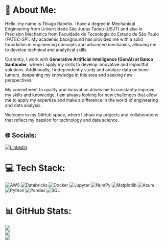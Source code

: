 # 💫 About Me:
Hello, my name is Thiago Rabello. I have a degree in Mechanical Engineering from Universidade São Judas Tadeu (USJT) and also in Precision Mechanics from Faculdade de Tecnologia do Estado de São Paulo (FATEC-SP). My academic background has provided me with a solid foundation in engineering concepts and advanced mechanics, allowing me to develop technical and analytical skills.

Currently, I work with **Generative Artificial Intelligence (GenAI) at Banco Santander**, where I apply my skills to develop innovative and impactful solutions. Additionally, I independently study and analyze data on bone tumors, deepening my knowledge in this area and seeking new perspectives.

My commitment to quality and innovation drives me to constantly improve my skills and knowledge. I am always looking for new challenges that allow me to apply my expertise and make a difference in the world of engineering and data analysis.

Welcome to my GitHub space, where I share my projects and collaborations that reflect my passion for technology and data science.

## 🌐 Socials:
[![LinkedIn](https://img.shields.io/badge/LinkedIn-%230077B5.svg?logo=linkedin&logoColor=white)](https://www.linkedin.com/in/thiago-rabelloo/) 

# 💻 Tech Stack:
![AWS](https://img.shields.io/badge/AWS-%23FF9900.svg?style=for-the-badge&logo=amazon-aws&logoColor=white) 
![Databricks](https://img.shields.io/badge/Databricks-EF4036?style=for-the-badge&logo=databricks&logoColor=white)
![Docker](https://img.shields.io/badge/docker-%230db7ed.svg?style=for-the-badge&logo=docker&logoColor=white)
![Jupyter](https://img.shields.io/badge/Jupyter-F37626?style=for-the-badge&logo=Jupyter&logoColor=white)
![NumPy](https://img.shields.io/badge/numpy-%23013243.svg?style=for-the-badge&logo=numpy&logoColor=white) 
![Matplotlib](https://img.shields.io/badge/Matplotlib-%23ffffff.svg?style=for-the-badge&logo=Matplotlib&logoColor=black)
![Azure](https://img.shields.io/badge/Microsoft%20Azure-0089D6?style=for-the-badge&logo=microsoft-azure&logoColor=white) 
![Python](https://img.shields.io/badge/python-3670A0?style=for-the-badge&logo=python&logoColor=ffdd54)
![Pandas](https://img.shields.io/badge/pandas-%23150458.svg?style=for-the-badge&logo=pandas&logoColor=white) 
![SQL](https://img.shields.io/badge/SQL-4479A1?style=for-the-badge&logo=sql&logoColor=white) 


# 📊 GitHub Stats:
![](https://github-readme-stats.vercel.app/api?username=thirabelloo&theme=vue-dark&hide_border=false&include_all_commits=true&count_private=true)<br/>
![](https://github-readme-streak-stats.herokuapp.com/?user=thirabelloo&theme=vue-dark&hide_border=false)<br/>
![](https://github-readme-stats.vercel.app/api/top-langs/?username=thirabelloo&theme=vue-dark&hide_border=false&include_all_commits=true&count_private=true&layout=compact)
